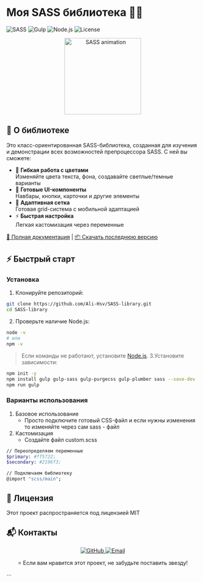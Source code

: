 # Моя SASS библиотека 🎨✨

![SASS](https://img.shields.io/badge/SASS-hotpink.svg?style=for-the-badge&logo=SASS&logoColor=white)
![Gulp](https://img.shields.io/badge/Gulp-CF4647?style=for-the-badge&logo=gulp&logoColor=white)
![Node.js](https://img.shields.io/badge/Node.js-339933?style=for-the-badge&logo=nodedotjs&logoColor=white)
![License](https://img.shields.io/badge/License-MIT-blue.svg?style=for-the-badge)

<div align="center">
  <img src="https://media.giphy.com/media/Ln2dAW9oycjgmTpjX9/giphy.gif" width="200" alt="SASS animation">
</div>

## 🌟 О библиотеке

Это класс-ориентированная SASS-библиотека, созданная для изучения и демонстрации всех возможностей препроцессора SASS. С ней вы сможете:

- 🎨 **Гибкая работа с цветами**  
  Изменяйте цвета текста, фона, создавайте светлые/темные варианты
- 🧩 **Готовые UI-компоненты**  
  Навбары, кнопки, карточки и другие элементы
- 📱 **Адаптивная сетка**  
  Готовая grid-система с мобильной адаптацией
- ⚡ **Быстрая настройка**  
  Легкая кастомизация через переменные

[🚀 Полная документация](#) | [📦 Скачать последнюю версию](#)

## ⚡ Быстрый старт

### Установка

1. Клонируйте репозиторий:
```bash
git clone https://github.com/Ali-Hsv/SASS-library.git
cd SASS-library
```
2. Проверьте наличие Node.js:
```bash
node -v
# или
npm -v
```
> Если команды не работают, установите [Node.js](https://nodejs.org/en).
3.Установите зависимости:
```bash
npm init -y
npm install gulp gulp-sass gulp-purgecss gulp-plumber sass --save-dev
npm run gulp
```

### Варианты использования

1. Базовое использование
   - Просто подключите готовый CSS-файл и если нужны изменения то изменяйте через сам sass - файл
2. Кастомизация
   - Создайте файл custom.scss
```bash
// Переопределяем переменные
$primary: #ff5722;
$secondary: #2196f3;

// Подключаем библиотеку
@import "scss/main";
```
## 📜 Лицензия
Этот проект распространяется под лицензией MIT

## 📬 Контакты
<div align="center"> <a href="https://github.com/Ali-Hsv"> <img src="https://img.shields.io/badge/GitHub-181717?style=for-the-badge&logo=github&logoColor=white" alt="GitHub"> </a> <a href="mailto:ваш@email.com"> <img src="https://img.shields.io/badge/Email-D14836?style=for-the-badge&logo=gmail&logoColor=white" alt="Email"> </a> </div>

<div align="center"> <p>⭐ Если вам нравится этот проект, не забудьте поставить звезду!</p> </div> ```

